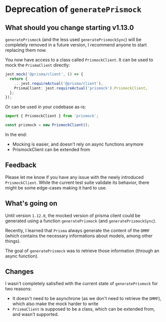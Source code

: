 # Deprecation of `generatePrismock`

## What should you change starting v1.13.0

`generatePrismock` (and the less used `generatePrismockSync`) will be completely removed in a future version, I recommend anyone to start replacing them now.

You now have access to a class called `PrismockClient`. It can be used to mock the `PrismaClient` directly:

```ts
jest.mock('@prisma/client', () => {
  return {
    ...jest.requireActual('@prisma/client'),
    PrismaClient: jest.requireActual('prismock').PrismockClient,
  };
});
```

Or can be used in your codebase as-is:

```ts
import { PrismockClient } from 'prismock';

const prismock = new PrismockClient();
```

In the end:

- Mocking is easier, and doesn't rely on async functions anymore
- PrismockClient can be extended from

## Feedback

Please let me know if you have any issue with the newly introduced `PrismockClient`. While the current test suite validate its behavior, there might be some edge-cases making it hard to use.

## What's going on

Until version `1.12.0`, the mocked version of prisma client could be generated using a function `generatePrismock` (and `generatePrismockSync`).

Recently, I learned that `Prisma` always generate the content of the `DMMF` (which contains the necessary informations about models, among other things).

The goal of `generatePrismock` was to retrieve those information (through an async function).

## Changes

I wasn't completely satisfied with the current state of `generatePrismock` for two reasons:

- It doesn't need to be asynchrone (as we don't need to retrieve the `DMMF`), which also make the mock harder to write
- `PrismaClient` is supposed to be a class, which can be extended from, and wasn't supported.
